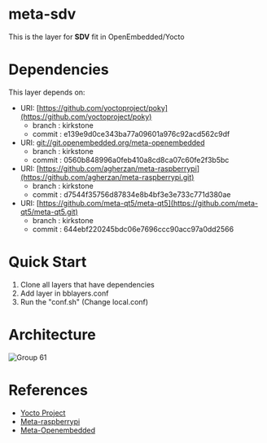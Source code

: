 # meta-sdv

This is the layer for **SDV** fit in OpenEmbedded/Yocto

# Dependencies

This layer depends on:

- URI: [https://github.com/yoctoproject/poky](https://github.com/yoctoproject/poky)
    - branch : kirkstone
    - commit : e139e9d0ce343ba77a09601a976c92acd562c9df
- URI: [git://git.openembedded.org/meta-openembedded](https://git.openembedded.org/meta-openembedded//)
    - branch : kirkstone
    - commit : 0560b848996a0feb410a8cd8ca07c60fe2f3b5bc
- URI: [https://github.com/agherzan/meta-raspberrypi](https://github.com/agherzan/meta-raspberrypi.git)
    - branch : kirkstone
    - commit : d7544f35756d87834e8b4bf3e3e733c771d380ae
- URI: [https://github.com/meta-qt5/meta-qt5](https://github.com/meta-qt5/meta-qt5.git)
    - branch : kirkstone
    - commit : 644ebf220245bdc06e7696ccc90acc97a0dd2566

# Quick Start

1. Clone all layers that have dependencies
2. Add layer in bblayers.conf 
3. Run the "conf.sh" (Change local.conf)

# Architecture

![Group 61](https://github.com/Ho-mmd/meta-sdv/assets/55338823/f488749a-9f64-4708-952e-fe26497b5611)

# References

- [Yocto Project](https://docs.yoctoproject.org/4.0.12/migration-guides/migration-4.0.html)
- [Meta-raspberrypi](https://meta-raspberrypi.readthedocs.io/en/latest/index.html)
- [Meta-Openembedded](https://layers.openembedded.org/layerindex/branch/master/layers/)
